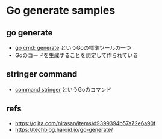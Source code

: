 # Go generate samples
## go generate
- [go cmd: generate][gogenerate] というGoの標準ツールの一つ
- Goのコードを生成することを想定して作られている

[gogenerate]: https://golang.org/cmd/go/#hdr-Generate_Go_files_by_processing_source

## stringer command
- [command stringer][cmdstringer] というGoのコマンド

[cmdstringer]: https://godoc.org/golang.org/x/tools/cmd/stringer

## refs
- https://qiita.com/nirasan/items/d9399394b57a72e6a90f
- https://techblog.haroid.io/go-generate/